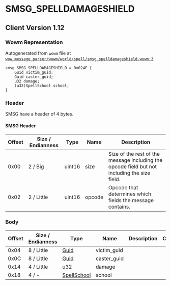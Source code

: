 # SMSG_SPELLDAMAGESHIELD

## Client Version 1.12

### Wowm Representation

Autogenerated from `wowm` file at [`wow_message_parser/wowm/world/spell/smsg_spelldamageshield.wowm:3`](https://github.com/gtker/wow_messages/tree/main/wow_message_parser/wowm/world/spell/smsg_spelldamageshield.wowm#L3).
```rust,ignore
smsg SMSG_SPELLDAMAGESHIELD = 0x024F {
    Guid victim_guid;
    Guid caster_guid;
    u32 damage;
    (u32)SpellSchool school;
}
```
### Header

SMSG have a header of 4 bytes.

#### SMSG Header

| Offset | Size / Endianness | Type   | Name   | Description |
| ------ | ----------------- | ------ | ------ | ----------- |
| 0x00   | 2 / Big           | uint16 | size   | Size of the rest of the message including the opcode field but not including the size field.|
| 0x02   | 2 / Little        | uint16 | opcode | Opcode that determines which fields the message contains.|

### Body

| Offset | Size / Endianness | Type | Name | Description | Comment |
| ------ | ----------------- | ---- | ---- | ----------- | ------- |
| 0x04 | 8 / Little | [Guid](../spec/packed-guid.md) | victim_guid |  |  |
| 0x0C | 8 / Little | [Guid](../spec/packed-guid.md) | caster_guid |  |  |
| 0x14 | 4 / Little | u32 | damage |  |  |
| 0x18 | 4 / - | [SpellSchool](spellschool.md) | school |  |  |

